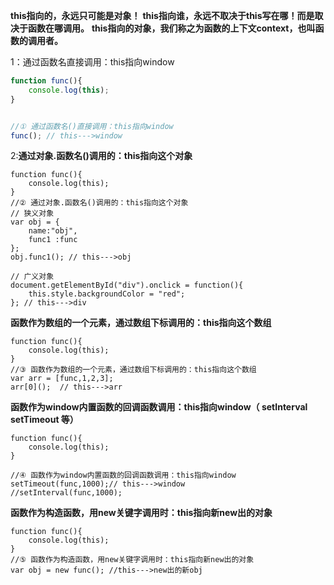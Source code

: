 **this指向的，永远只可能是对象！**
**this指向谁，永远不取决于this写在哪！而是取决于函数在哪调用。**
**this指向的对象，我们称之为函数的上下文context，也叫函数的调用者。**

1：通过函数名直接调用：this指向window

```javascript
function func(){
    console.log(this);
}	


//① 通过函数名()直接调用：this指向window
func(); // this--->window
```

2:**通过对象.函数名()调用的：this指向这个对象**

```
function func(){
	console.log(this);
}
//② 通过对象.函数名()调用的：this指向这个对象
// 狭义对象
var obj = {
    name:"obj",
    func1 :func
};
obj.func1(); // this--->obj

// 广义对象
document.getElementById("div").onclick = function(){
	this.style.backgroundColor = "red";
}; // this--->div
```

**函数作为数组的一个元素，通过数组下标调用的：this指向这个数组**

```
function func(){
	console.log(this);
}
//③ 函数作为数组的一个元素，通过数组下标调用的：this指向这个数组
var arr = [func,1,2,3];
arr[0]();  // this--->arr
```

**函数作为window内置函数的回调函数调用：this指向window（ setInterval setTimeout 等）**

```
function func(){
	console.log(this);
}

//④ 函数作为window内置函数的回调函数调用：this指向window
setTimeout(func,1000);// this--->window
//setInterval(func,1000);
```

**函数作为构造函数，用new关键字调用时：this指向新new出的对象**

```
function func(){
	console.log(this);
}
//⑤ 函数作为构造函数，用new关键字调用时：this指向新new出的对象
var obj = new func(); //this--->new出的新obj
```

